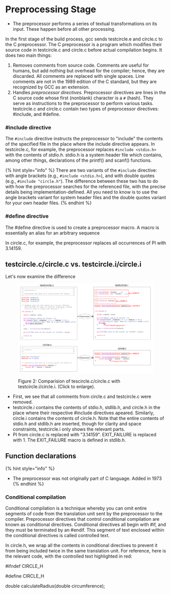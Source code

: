 # Preprocessing Stage

* The preprocessor performs a series of textual transformations on its input. These happen before all other processing.

In the first stage of the build process, gcc sends testcircle.e and circle.c to the C preprocessor. The C preprocessor is a program  which modifies their source code in testcircle.c and circle.c before actual compilation begins. It does two main things:

1. Removes comments from source code. Comments are useful for humans, but add nothing but overhead for the compiler; hence, they are discarded. All comments are replaced with single spaces. Line comments are not in the 1989 edition of the C standard, but they are recognized by GCC as an extension.
2. Handles _preprocessor directives._ Preprocessor directives are lines in the C source code whose first (nonblank) character is a `#` (hash). They serve as instructions to the preprocessor to perform various tasks. testcircle.c and circle.c contain two types of preprocessor directives: #include, and #define.&#x20;

### #include directive

The `#include` directive instructs the preprocessor to "include" the contents of the specified file in the place where the include directive appears. In testcircle.c, for example, the preprocessor replaces `#include <stdio.h>` with the contents of _stdio.h_. stdio.h is a system header file which contains, among other things, declarations of the printf() and scanf() functions.&#x20;

{% hint style="info" %}
There are two variants of the `#include` directive: with angle brackets (e.g., `#include <stdio.h>`), and with double quotes (e.g., `#include "circle.h"`). The difference between these two has to do with how the preprocessor searches for the referenced file, with the precise details being implementation-defined. All you need to know is to use the angle brackets variant for system header files and the double quotes variant for your own header files.&#x20;
{% endhint %}

### #define directive

The #define directive is used to create a preprocessor macro. A macro is essentially an alias for an arbitrary sequence&#x20;

In circle.c, for example, the preprocessor replaces all occurrences of PI with 3.14159.&#x20;



## testcircle.c/circle.c vs. testcircle.i/circle.i

Let's now examine the difference&#x20;

&#x20;

<figure><img src="../../.gitbook/assets/Group 19 (2).png" alt=""><figcaption><p>Figure 2: Comparision of tescircle.c/circle.c with testcircle.i/circle.i. (Click to enlarge). </p></figcaption></figure>

* First, we see that all comments from circle.c and testcircle.c were removed.
* testcircle.i contains the contents of stdio.h, stdlib.h, and circle.h in the place where their respective #include directives apeared. Similarly, circle.i contains the contents of circle.h. Note that the entire contents of stdio.h and stdlib.h are inserted, though for clarity and space constraints, testcircle.i only shows the relevant parts.&#x20;
* PI from circle.c is replaced with "3.14159". EXIT\_FAILURE is replaced with 1. The EXIT\_FAILURE macro is defined in stdlib.h.&#x20;

## &#x20;Function declarations





























{% hint style="info" %}
* The preprocessor was not originally part of C language. Added in 1973&#x20;
{% endhint %}

### Conditional compilation

Conditional compilation is a technique whereby you can omit entire segments of code from the translation unit sent by the preprocessor to the compiler. Preprocessor directives that control conditional compilation are known as conditional directives. Conditional directives all begin with #if, and they must be terminated by an #endif. This segment of text enclosed within the conditional directives is called controlled text.&#x20;

In circle.h, we wrap all the contents in conditional directives to prevent it from being included twice in the same translation unit. For reference, here is the relevant code, with the controlled text highlighted in red:

\#ifndef CIRCLE\_H

\#define CIRCLE\_H

double calculateRadius(double circumference);&#x20;
